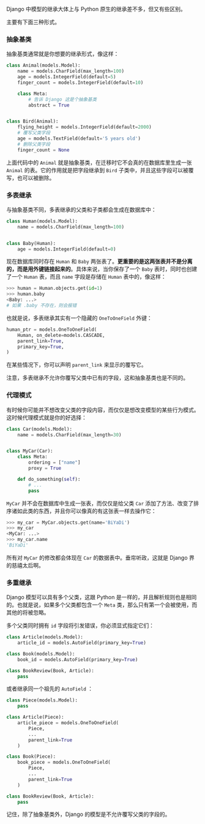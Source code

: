 Django 中模型的继承大体上与 Python 原生的继承差不多，但又有些区别。

主要有下面三种形式。

### 抽象基类

抽象基类通常就是你想要的继承形式，像这样：

```python
class Animal(models.Model):
    name = models.CharField(max_length=100)
    age = models.IntegerField(default=5)
    finger_count = models.IntegerField(default=10)

    class Meta:
        # 告诉 Django 这是个抽象基类
        abstract = True


class Bird(Animal):
    flying_height = models.IntegerField(default=2000)
    # 覆写父类字段
    age = models.TextField(default='5 years old')
    # 删除父类字段
    finger_count = None
```

上面代码中的 `Animal` 就是抽象基类，在迁移时它不会真的在数据库里生成一张 `Animal` 的表。它的作用就是把字段继承到 `Bird` 子类中，并且这些字段可以被覆写，也可以被删除。

### 多表继承

与抽象基类不同，多表继承的父类和子类都会生成在数据库中：

```python
class Human(models.Model):
    name = models.CharField(max_length=100)


class Baby(Human):
    age = models.IntegerField(default=0)
```

现在数据库同时存在 `Human` 和 `Baby` 两张表了。**更重要的是这两张表并不是分离的，而是用外键链接起来的**。具体来说，当你保存了一个 `Baby` 表时，同时也创建了一个 `Human` 表，而且 `name` 字段是存储在 `Human` 表中的，像这样：

```python
>>> human = Human.objects.get(id=1)
>>> human.baby
<Baby: ...>
# 如果 .baby 不存在，则会报错
```

也就是说，多表继承其实有一个隐藏的 `OneToOneField` 外键：

```python
human_ptr = models.OneToOneField(
    Human, on_delete=models.CASCADE,
    parent_link=True,
    primary_key=True,
)
```

在某些情况下，你可以声明 `parent_link` 来显示的覆写它。

注意，多表继承不允许你覆写父类中已有的字段，这和抽象基类也是不同的。

### 代理模式

有时候你可能并不想改变父类的字段内容，而仅仅是想改变模型的某些行为模式。这时候代理模式就是你的好选择：

```python
class Car(models.Model):
    name = models.CharField(max_length=30)


class MyCar(Car):
    class Meta:
        ordering = ["name"]
        proxy = True

    def do_something(self):
        # ...
        pass
```

`MyCar` 并不会在数据库中生成一张表，而仅仅是给父类 `Car` 添加了方法、改变了排序诸如此类的东西，并且你可以像真的有这张表一样去操作它：

```python
>>> my_car = MyCar.objects.get(name='BiYaDi')
>>> my_car
<MyCar: ...>
>>> my_car.name
'BiYaDi'
```

所有对 `MyCar` 的修改都会体现在 `Car` 的数据表中。垂帘听政，这就是 Django 界的慈禧太后啊。

### 多重继承

Django 模型可以具有多个父类，这跟 Python 是一样的，并且解析规则也是相同的。也就是说，如果多个父类都包含一个 `Meta` 类，那么只有第一个会被使用，而其他的将被忽略。

多个父类同时拥有 `id` 字段将引发错误，你必须显式指定它们：

```python
class Article(models.Model):
    article_id = models.AutoField(primary_key=True)

class Book(models.Model):
    book_id = models.AutoField(primary_key=True)

class BookReview(Book, Article):
    pass
```

或者继承同一个祖先的 `AutoField` ：

```python
class Piece(models.Model):
    pass

class Article(Piece):
    article_piece = models.OneToOneField(
        Piece,
        ...
        parent_link=True
    )

class Book(Piece):
    book_piece = models.OneToOneField(
        Piece, 
        ...
        parent_link=True
    )

class BookReview(Book, Article):
    pass
```

记住，除了抽象基类外，Django 的模型是不允许覆写父类的字段的。